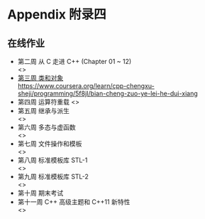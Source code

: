 # Appendix 附录四
## 在线作业

* 第二周 从 C 走进 C++ (Chapter 01 ~ 12)  
<>
* [第三周 类和对象](assignment/week03.md)    
<https://www.coursera.org/learn/cpp-chengxu-sheji/programming/5f8jI/bian-cheng-zuo-ye-lei-he-dui-xiang>
* 第四周 运算符重载
<>
* 第五周 继承与派生  
<>
* 第六周 多态与虚函数  
<>
* 第七周 文件操作和模板  
<>
* 第八周 标准模板库 STL-1  
<>
* 第九周 标准模板库 STL-2  
<>
* 第十周 期末考试
* 第十一周 C++ 高级主题和 C++11 新特性  
<>

